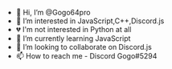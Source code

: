 - 👋 Hi, I’m @Gogo64pro
- 👀 I’m interested in JavaScript,C++,Discord.js
- 💔 I'm not interested in Python at all
- 🌱 I’m currently learning JavaScript
- 💞️ I’m looking to collaborate on Discord.js
- 📫 How to reach me - Discord Gogo#5294

<!---
Gogo64pro/Gogo64pro is a ✨ special ✨ repository because its `README.md` (this file) appears on your GitHub profile.
You can click the Preview link to take a look at your changes.
--->
